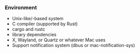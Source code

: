 ### Environment
- Unix-like/-based system
- C compiler (supported by Rust)
- cargo and rustc
- library dependencies
- X, Wayland, or Quartz or whatever Mac uses
- Support notification system (dbus or mac-notification-sys)
